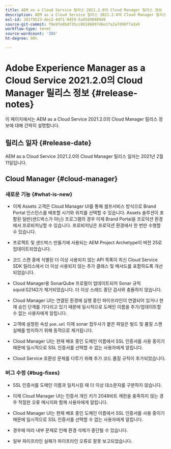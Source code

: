 ```yaml
---
title: AEM as a Cloud Service 릴리스 2021.2.0의 Cloud Manager 릴리스 정보
description: AEM as a Cloud Service 릴리스 2021.2.0의 Cloud Manager 릴리스 정보
exl-id: 281f9523-dec2-44f1-9459-5a45d48489d9
source-git-commit: f0e9fe0bdf35cc001860974be1fa2a7d90f7a3a9
workflow-type: tm+mt
source-wordcount: '384'
ht-degree: 90%

---
```


# Adobe Experience Manager as a Cloud Service 2021.2.0의 Cloud Manager 릴리스 정보 {#release-notes}

이 페이지에서는 AEM as a Cloud Service 2021.2.0의 Cloud Manager 릴리스 정보에 대해 간략히 설명합니다.

## 릴리스 일자 {#release-date}

AEM as a Cloud Service 2021.2.0의 Cloud Manager 릴리스 일자는 2021년 2월 11일입니다.

## Cloud Manager {#cloud-manager}

### 새로운 기능 {#what-is-new}

* 이제 Assets 고객은 Cloud Manager UI를 통해 셀프서비스 방식으로 Brand Portal 인스턴스를 배포할 시기와 위치를 선택할 수 있습니다. Assets 솔루션이 포함된 일반(샌드박스가 아닌) 프로그램의 경우 이제 Brand Portal을 프로덕션 환경에서 프로비저닝할 수 있습니다. 프로비저닝은 프로덕션 환경에서 한 번만 수행할 수 있습니다.

* 프로젝트 및 샌드박스 만들기에 사용되는 AEM Project Archetype이 버전 25로 업데이트되었습니다.

* 코드 스캔 중에 식별된 더 이상 사용되지 않는 API 목록이 최신 Cloud Service SDK 릴리스에서 더 이상 사용되지 않는 추가 클래스 및 메서드를 포함하도록 개선되었습니다.

* Cloud Manager용 SonarQube 프로필이 업데이트되어 Sonar 규칙 squid:S2142가 제거되었습니다. 더 이상 스레드 중단 검사와 충돌하지 않습니다.

* Cloud Manager UI는 연결된 환경에 실행 중인 파이프라인이 연결되어 있거나 현재 승인 단계를 기다리고 있기 때문에 일시적으로 도메인 이름을 추가/업데이트할 수 없는 사용자에게 알립니다.

* 고객에 설정된 속성 `pom.xml` 이제 sonar 접두사가 붙은 파일은 빌드 및 품질 스캔 실패를 방지하기 위해 동적으로 제거됩니다.

* Cloud Manager UI는 현재 배포 중인 도메인 이름에서 SSL 인증서를 사용 중이기 때문에 일시적으로 SSL 인증서를 선택할 수 없는 사용자에게 알립니다.

* Cloud Service 호환성 문제를 다루기 위해 추가 코드 품질 규칙이 추가되었습니다.

### 버그 수정  {#bug-fixes}

* SSL 인증서를 도메인 이름과 일치시킬 때 더 이상 대소문자를 구분하지 않습니다.

* 이제 Cloud Manager UI는 인증서 개인 키가 2048비트 제한을 충족하지 않는 경우 적절한 오류 메시지와 함께 사용자에게 알립니다.

* Cloud Manager UI는 현재 배포 중인 도메인 이름에서 SSL 인증서를 사용 중이기 때문에 일시적으로 SSL 인증서를 선택할 수 없는 사용자에게 알립니다.

* 경우에 따라 내부 문제로 인해 환경 삭제가 중단될 수 있습니다.

* 일부 파이프라인 실패가 파이프라인 오류로 잘못 보고되었습니다.
